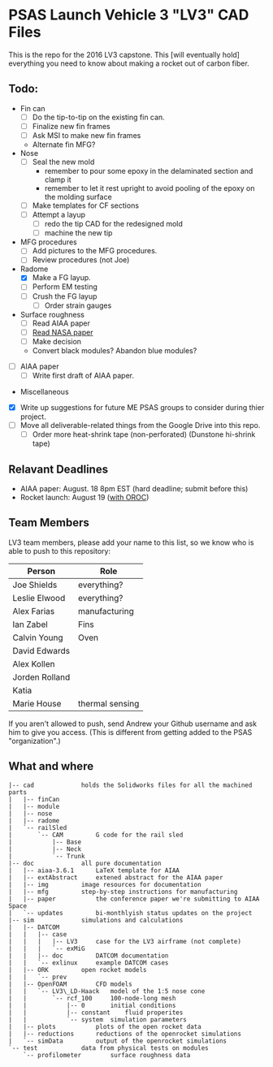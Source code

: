# PSAS Launch Vehicle 3 "LV3" CAD Files

This is the repo for the 2016 LV3 capstone. This [will eventually hold] everything you need to know about making a rocket out of carbon fiber.

## Todo:

- Fin can
	- [ ] Do the tip-to-tip on the existing fin can.
	- [ ] Finalize new fin frames
	- [ ] Ask MSI to make new fin frames
	- Alternate fin MFG?
- Nose
	- [ ] Seal the new mold
		- remember to pour some epoxy in the delaminated section and clamp it
		- remember to let it rest upright to avoid pooling of the epoxy on the molding surface
	- [ ] Make templates for CF sections
	- [ ] Attempt a layup
	    - [ ] redo the tip CAD for the redesigned mold
	    - [ ] machine the new tip
- MFG procedures
	- [ ] Add pictures to the MFG procedures.
	- [ ] Review procedures (not Joe)
- Radome
	- [X] Make a FG layup. 
	- [ ] Perform EM testing
	- [ ] Crush the FG layup
	    - [ ] Order strain gauges
- Surface roughness
    - [ ] Read AIAA paper
    - [ ] [Read NASA paper](http://ntrs.nasa.gov/archive/nasa/casi.ntrs.nasa.gov/19660028009.pdf)
    - [ ] Make decision
	- Convert black modules? Abandon blue modules?
- [ ] AIAA paper
	- [ ] Write first draft of AIAA paper.
- Miscellaneous
- [X] Write up suggestions for future ME PSAS groups to consider during thier project. 
- [ ] Move all deliverable-related things from the Google Drive into this repo. 
    - [ ] Order more heat-shrink tape (non-perforated) (Dunstone hi-shrink tape)

## Relavant Deadlines

* AIAA paper: August. 18 8pm EST (hard deadline; submit before this)
* Rocket launch: August 19 ([with OROC](http://www.oregonrocketry.com/?page_id=54))

## Team Members
LV3 team members, please add your name to this list, so we know who is able to push to this repository:

Person		|	Role
----------------|-----------
Joe Shields	|	everything?
Leslie Elwood	|	everything?
Alex Farias	|	manufacturing
Ian Zabel	|	Fins
Calvin Young	|	Oven
David Edwards	|	
Alex Kollen	|	
Jorden Rolland	|	
Katia 		|	
Marie House	|	thermal sensing

If you aren't allowed to push, send Andrew your Github username and ask him to give you access. (This is different from getting added to the PSAS "organization".)

## What and where

	|-- cad				holds the Solidworks files for all the machined parts
	|   |-- finCan
	|   |-- module
	|   |-- nose
	|   |-- radome
	|   `-- railSled
	|       `-- CAM			G code for the rail sled
	|           |-- Base
	|           |-- Neck
	|           `-- Trunk
	|-- doc				all pure documentation
	|   |-- aiaa-3.6.1		LaTeX template for AIAA
	|   |-- extAbstract		extened abstract for the AIAA paper
	|   |-- img			image resources for documentation
	|   |-- mfg			step-by-step instructions for manufacturing
	|   |-- paper			the conference paper we're submitting to AIAA Space
	|   `-- updates			bi-monthlyish status updates on the project
	|-- sim				simulations and calculations
	|   |-- DATCOM
	|   |   |-- case
	|   |   |   |-- LV3		case for the LV3 airframe (not complete)
	|   |   |   `-- exMiG
	|   |   |-- doc			DATCOM documentation
	|   |   `-- exlinux		example DATCOM cases
	|   |-- ORK			open rocket models
	|   |   `-- prev
	|   |-- OpenFOAM		CFD models
	|   |   `-- LV3\_LD-Haack	model of the 1:5 nose cone
	|   |       `-- rcf_100		100-node-long mesh
	|   |           |-- 0		initial conditions
	|   |           |-- constant	fluid properites
	|   |           `-- system	simulation parameters
	|   |-- plots			plots of the open rocket data
	|   |-- reductions		reductions of the openrocket simulations
	|   `-- simData			output of the openrocket simulations
	`-- test			data from physical tests on modules
	    `-- profilometer		surface roughness data
